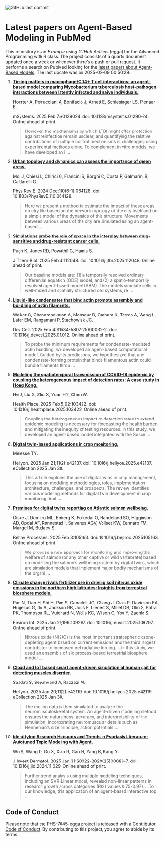 ![GitHub last
commit](https://img.shields.io/github/last-commit/UofUEpiBio/PHS-7045-egga.png)

# Latest papers on Agent-Based Modeling in PubMed

This repository is an *Example using GitHub Actions* \[egga\] for the
Advanced Programming with R class. The project consists of a quarto
document updated once a week or whenever there’s a push or pull request.
It performs a search on PubMed looking for the <a
href="https://pubmed.ncbi.nlm.nih.gov/?term=agent-based+model&amp;sort=date"
target="_blank">latest papers about Agent-Based Models</a>. The last
update was on 2025-02-09 00:50:29.

<div class="cell">

</div>

1.  [**Timing matters in macrophage/CD4+ T cell interactions: an
    agent-based model comparing Mycobacterium tuberculosis host-pathogen
    interactions between latently infected and naive
    individuals.**](https://pubmed.ncbi.nlm.nih.gov/39918314/)

    Hoerter A, Petrucciani A, Bonifacio J, Arnett E, Schlesinger LS,
    Pienaar E.

    mSystems. 2025 Feb 7:e0129024. doi: 10.1128/msystems.01290-24.
    Online ahead of print.

    > However, the mechanisms by which LTBI might offer protection
    > against reinfection remain unclear, and quantifying the relative
    > contributions of multiple control mechanisms is challenging using
    > experimental methods alone. To complement in vitro models, we have
    > developed an i …

2.  [**Urban topology and dynamics can assess the importance of green
    areas.**](https://pubmed.ncbi.nlm.nih.gov/39916249/)

    Moi J, Chiesi L, Chirici G, Francini S, Borghi C, Costa P, Galmarini
    B, Caldarelli G.

    Phys Rev E. 2024 Dec;110(6-1):064128. doi:
    10.1103/PhysRevE.110.064128.

    > Here we present a method to estimate the impact of these areas on
    > city life based on the network topology of the city itself and on
    > a simple model of the dynamics of this structure. Movements
    > between various areas of the city are simulated using an
    > agent-based …

3.  [**Simulations probe the role of space in the interplay between
    drug-sensitive and drug-resistant cancer
    cells.**](https://pubmed.ncbi.nlm.nih.gov/39914489/)

    Pugh K, Jones RD, Powathil G, Hamis S.

    J Theor Biol. 2025 Feb 4:112048. doi: 10.1016/j.jtbi.2025.112048.
    Online ahead of print.

    > Our baseline models are: (1) a temporally resolved ordinary
    > differential equation (ODE) model, and (2) a spatio-temporally
    > resolved agent-based model (ABM). The models simulate cells in
    > well-mixed and spatially structured cell systems, re …

4.  [**Liquid-like condensates that bind actin promote assembly and
    bundling of actin
    filaments.**](https://pubmed.ncbi.nlm.nih.gov/39914390/)

    Walker C, Chandrasekaran A, Mansour D, Graham K, Torres A, Wang L,
    Lafer EM, Rangamani P, Stachowiak JC.

    Dev Cell. 2025 Feb 4:S1534-5807(25)00032-2. doi:
    10.1016/j.devcel.2025.01.012. Online ahead of print.

    > To probe the minimum requirements for condensate-mediated actin
    > bundling, we developed an agent-based computational model. Guided
    > by its predictions, we hypothesized that any condensate-forming
    > protein that binds filamentous actin could bundle filaments throu
    > …

5.  [**Modeling the spatiotemporal transmission of COVID-19 epidemic by
    coupling the heterogeneous impact of detection rates: A case study
    in Hong Kong.**](https://pubmed.ncbi.nlm.nih.gov/39914091/)

    He J, Liu X, Zhu X, Yuan HY, Chen W.

    Health Place. 2025 Feb 5;92:103422. doi:
    10.1016/j.healthplace.2025.103422. Online ahead of print.

    > Coupling the heterogeneous impact of detection rates to extend
    > epidemic modeling is necessary for forecasting the health burden
    > and mitigating the inequity of testing resources. In this study,
    > we developed an agent-based model integrated with the Susce …

6.  [**Digital twin-based applications in crop
    monitoring.**](https://pubmed.ncbi.nlm.nih.gov/39911426/)

    Melesse TY.

    Heliyon. 2025 Jan 21;11(2):e42137. doi:
    10.1016/j.heliyon.2025.e42137. eCollection 2025 Jan 30.

    > This article explores the use of digital twins in crop management,
    > focusing on modeling methodologies, roles, implementation
    > architecture, challenges, and prospects. The review identifies
    > various modeling methods for digital twin development in crop
    > monitoring, incl …

7.  [**Premises for digital twins reporting on Atlantic salmon
    wellbeing.**](https://pubmed.ncbi.nlm.nih.gov/39909180/)

    Giske J, Dumitru ML, Enberg K, Folkedal O, Handeland SO, Higginson
    AD, Opdal AF, Rønnestad I, Salvanes AGV, Vollset KW, Zennaro FM,
    Mangel M, Budaev S.

    Behav Processes. 2025 Feb 3:105163. doi:
    10.1016/j.beproc.2025.105163. Online ahead of print.

    > We propose a new approach for monitoring and improving the welfare
    > of salmon (or any other captive or wild vertebrate) based on
    > modelling the salmon’s wellbeing system by digital twins, which
    > are simulation models that implement major bodily mechanisms of
    > the organi …

8.  [**Climate change rivals fertilizer use in driving soil nitrous
    oxide emissions in the northern high latitudes: Insights from
    terrestrial biosphere
    models.**](https://pubmed.ncbi.nlm.nih.gov/39908694/)

    Pan N, Tian H, Shi H, Pan S, Canadell JG, Chang J, Ciais P, Davidson
    EA, Hugelius G, Ito A, Jackson RB, Joos F, Lienert S, Millet DB,
    Olin S, Patra PK, Thompson RL, Vuichard N, Wells KC, Wilson C, You
    Y, Zaehle S.

    Environ Int. 2025 Jan 21;196:109297. doi:
    10.1016/j.envint.2025.109297. Online ahead of print.

    > Nitrous oxide (N(2)O) is the most important stratospheric
    > ozone-depleting agent based on current emissions and the third
    > largest contributor to increased net radiative forcing. …In this
    > study, we used an ensemble of six process-based terrestrial
    > biosphere model …

9.  [**Cloud and IoT based smart agent-driven simulation of human gait
    for detecting muscles
    disorder.**](https://pubmed.ncbi.nlm.nih.gov/39906796/)

    Saadati S, Sepahvand A, Razzazi M.

    Heliyon. 2025 Jan 20;11(2):e42119. doi:
    10.1016/j.heliyon.2025.e42119. eCollection 2025 Jan 30.

    > The motion data is then simulated to analyze the
    > neuromusculoskeletal system. An agent-driven modeling method
    > ensures the naturalness, accuracy, and interpretability of the
    > simulation, incorporating neuromuscular details such as Henneman’s
    > size principle, action potentials …

10. [**Identifying Research Hotspots and Trends in Psoriasis Literature:
    Autotuned Topic Modeling with
    Agent.**](https://pubmed.ncbi.nlm.nih.gov/39894203/)

    Wu S, Wang D, Gu X, Xiao R, Gao H, Yang B, Kang Y.

    J Invest Dermatol. 2025 Jan 31:S0022-202X(25)00086-7. doi:
    10.1016/j.jid.2024.11.029. Online ahead of print.

    > Further trend analysis using multiple modeling techniques,
    > including an SVR-Linear model, revealed non-linear patterns in
    > research growth across categories (R(2) values 0.75-0.97). …To our
    > knowledge, this application of an agent-based interactive top …

## Code of Conduct

Please note that the PHS-7045-egga project is released with a
[Contributor Code of
Conduct](https://contributor-covenant.org/version/2/1/CODE_OF_CONDUCT.html).
By contributing to this project, you agree to abide by its terms.
